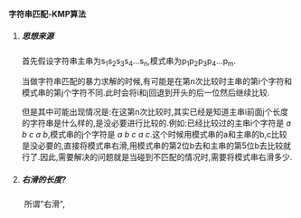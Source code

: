 #### 字符串匹配-KMP算法

1. ##### 思想来源

   ​	首先假设字符串主串为s<sub>1</sub>s<sub>2</sub>s<sub>3</sub>s<sub>4</sub>...s<sub>n</sub>,模式串为p<sub>1</sub>p<sub>2</sub>p<sub>3</sub>p<sub>4</sub>...p<sub>m</sub>.

   当做字符串匹配的暴力求解的时候,有可能是在第n次比较时主串的第i个字符和模式串的第j个字符不同.此时会将i和j回退到开头的后一位然后继续比较.

   ​	但是其中可能出现情况是:在这第n次比较时,其实已经是知道主串i前面j个长度的字符串是什么样的,是没必要进行比较的.例如:已经比较过的主串i个字符是 *a b c a b*,模式串的j个字符是 *a b c a c*.这个时候用模式串的a和主串的b,c比较是没必要的,直接将模式串右滑,用模式串的第2位b去和主串的第5位b去比较就行了.因此,需要解决的问题就是当碰到不匹配的情况时,需要将模式串右滑多少.

2. ##### 右滑的长度?

   ​	所谓"右滑",

   

